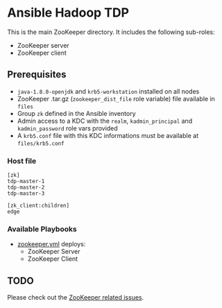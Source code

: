 # Ansible Hadoop TDP

This is the main ZooKeeper directory. It includes the following sub-roles:

- ZooKeeper server
- ZooKeeper client

## Prerequisites

- `java-1.8.0-openjdk` and `krb5-workstation` installed on all nodes
- ZooKeeper .tar.gz (`zookeeper_dist_file` role variable) file available in `files`
- Group `zk` defined in the Ansible inventory
- Admin access to a KDC with the `realm`, `kadmin_principal` and `kadmin_password` role vars provided
- A `krb5.conf` file with this KDC informations must be available at `files/krb5.conf`

### Host file

```
[zk]
tdp-master-1
tdp-master-2
tdp-master-3

[zk_client:children]
edge
```

### Available Playbooks

- [zookeeper.yml](../../playbooks/zookeeper.yml) deploys:
  - ZooKeeper Server
  - ZooKeeper Client

## TODO

Please check out the [ZooKeeper related issues](https://github.com/TOSIT-FR/ansible-tdp-roles/issues?q=is%3Aopen+is%3Aissue+label%3Azookeeper).
